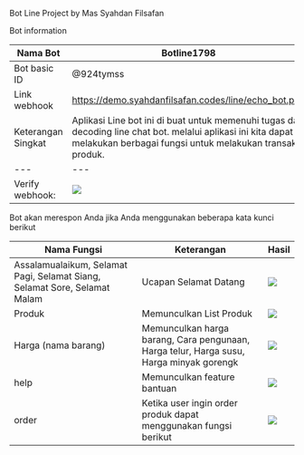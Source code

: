 
Bot Line Project by Mas Syahdan Filsafan

Bot information

| Nama Bot | Botline1798 |
| --- | --- |
| Bot basic ID | @924tymss |
| Link webhook | https://demo.syahdanfilsafan.codes/line/echo_bot.php |
| Keterangan Singkat | Aplikasi Line bot ini di buat untuk memenuhi tugas dari decoding line chat bot. melalui aplikasi ini kita dapat melakukan berbagai fungsi untuk melakukan transaksi produk. 
| --- | --- |
|Verify webhook: |![](https://i.ibb.co/1JT6Lb0/image.png)

Bot akan merespon Anda jika Anda menggunakan beberapa kata kunci berikut

| Nama Fungsi | Keterangan | Hasil |
| --- | --- | --- |
| Assalamualaikum, Selamat Pagi, Selamat Siang, Selamat Sore, Selamat Malam | Ucapan Selamat Datang | ![](https://i.ibb.co/HXR6SWk/image.png) |
| Produk | Memunculkan List Produk | ![](https://i.ibb.co/DbFD1B9/image.png) |
| Harga (nama barang) | Memunculkan harga barang, Cara pengunaan, Harga telur, Harga susu, Harga minyak gorengk | ![](https://i.ibb.co/rpKJ8qQ/image.png) |
| help | Memunculkan feature bantuan |![](https://i.ibb.co/n8rZGQk/image.png) |
| order | Ketika user ingin order produk dapat menggunakan fungsi berikut | ![](https://i.ibb.co/pK7cW0z/image.png) |

